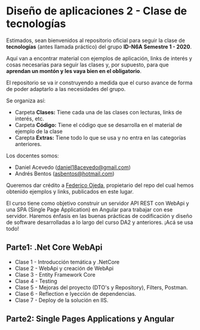 # **Diseño de aplicaciones 2 - Clase de tecnologías**

Estimados, sean bienvenidos al repositorio oficial para seguir la clase de **tecnologías** (antes llamada práctico) del grupo **ID-N6A Semestre 1 - 2020**.

Aquí van a encontrar material con ejemplos de aplicación, links de interés y cosas necesarias para seguir las clases y, por supuesto, para que **aprendan un montón y les vaya bien en el obligatorio**.

El repositorio se va ir construyendo a medida que el curso avance de forma de poder adaptarlo a las necesidades del grupo.

Se organiza así:

 - Carpeta **Clases:** Tiene cada una de las clases con lecturas, links de interés, etc.
 - Carpeta **Código:** Tiene el código que se desarrolla en el material de ejemplo de la clase
 - Carepta **Extras:** Tiene todo lo que se usa y no entra en las categorías anteriores.

Los docentes somos:

 - Daniel Acevedo (daniel18acevedo@gmail.com)
 - Andrés Bentos  (asbentos@hotmail.com)

Queremos dar crédito a [Federico Ojeda](https://github.com/fedeojeda95), propietario del repo del cual hemos obtenido ejemplos y links, publicados en este lugar.

El curso tiene como objetivo construir un servidor API REST con WebApi y una SPA (Single Page Application) en Angular para trabajar con ese servidor. Haremos énfasis en las buenas prácticas de codificación y diseño de software desarrolladas a lo largo del curso DA2 y anteriores. ¡Acá se usa todo!

## Parte1: .Net Core WebApi

 - Clase 1 - Introducción temática y .NetCore
 - Clase 2 - WebApi y creación de WebApi
 - Clase 3 - Entity Framework Core
 - Clase 4 - Testing
 - Clase 5 - Mejoras del proyecto (DTO's y Repository), Filters, Postman.
 - Clase 6 - Reflection e Iyección de dependencias.
 - Clase 7 - Deploy de la solución en IIS.
## Parte2: Single Pages Applications y Angular
